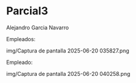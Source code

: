 # Parcial3

Alejandro Garcia Navarro

Empleados:

img/Captura de pantalla 2025-06-20 035827.png

Empleado:

img/Captura de pantalla 2025-06-20 040258.png